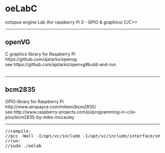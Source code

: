 # oeLabC
octopus engine Lab (for raspberry Pi 3 - GPIO &amp; graphics) C/C++



<hr />
<h2>openVG</h2>
C graphics library for Raspberry Pi<br />
https://github.com/ajstarks/openvg <br />
see https://github.com/ajstarks/openvg#build-and-run<br />
<br />
<hr />
<h2>bcm2835</h2>
GPIO library for Raspberry Pi<br />
http://www.airspayce.com/mikem/bcm2835/<br />
see http://www.raspberry-projects.com/pi/programming-in-c/io-pins/bcm2835-by-mike-mccauley<br />
<hr />
<pre>
//compile: 
//gcc -Wall -I/opt/vc/include -I/opt/vc/include/interface/vmcs_host/linux -I/opt/vc/include/interface/vcos/pthreads -I..  -o oeLab oeLab.c ./openvg/libshapes.o ./openvg/oglinit.o -L/opt/vc/lib -lEGL -lGLESv2 -lbcm_host -lpthread  -ljpeg  -l bcm2835
//run: 
//sudo ./oelab
</pre>
<br />

